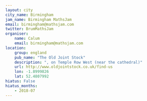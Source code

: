 ```yaml
---
layout: city                                           
city_name: Birmingham                                                               
jam_name: Birmingham MathsJam
email: birmingham@mathsjam.com
twitter: BrumMathsJam
organiser:
    name: Calum
    email: birmingham@mathsjam.com
location:
    group: england
    pub_name: "The Old Joint Stock"
    description: ", on Temple Row West (near the cathedral)"
    url: http://www.oldjointstock.co.uk/find-us
    lon: -1.8999826
    lat: 52.4807992
hiatus: False
hiatus_months:
    - 2018-07
---
```

